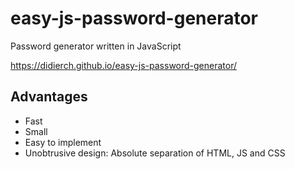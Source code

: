 # easy-js-password-generator
Password generator written in JavaScript

https://didierch.github.io/easy-js-password-generator/


## Advantages
* Fast
* Small
* Easy to implement
* Unobtrusive design: Absolute separation of HTML, JS and CSS
